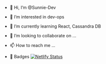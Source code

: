 - 👋 Hi, I’m @Sunnie-Dev
- 👀 I’m interested in dev-ops
- 🌱 I’m currently learning React, Cassandra DB
- 💞️ I’m looking to collaborate on ...
- 📫 How to reach me ...

- 🎁 Badges
[![Netlify Status](https://api.netlify.com/api/v1/badges/7ae05969-1e14-478f-b87b-4bbf02401948/deploy-status)](https://app.netlify.com/sites/vibrant-tereshkova-5f1122/deploys)


<!---
Sunnie-Dev/Sunnie-Dev is a ✨ special ✨ repository because its `README.md` (this file) appears on your GitHub profile.
You can click the Preview link to take a look at your changes.
--->
